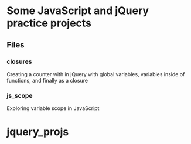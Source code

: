 # Some JavaScript and jQuery practice projects
## Files
### closures
Creating a counter with in jQuery with global variables, variables inside of functions, and finally as a closure

### js_scope
Exploring variable scope in JavaScript

# jquery_projs
